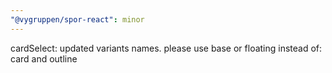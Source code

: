 ```yaml
---
"@vygruppen/spor-react": minor
---
```


cardSelect: updated variants names. please use base or floating instead of: card and outline 
